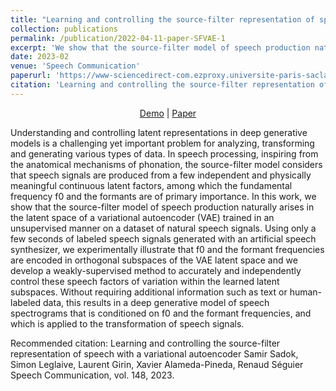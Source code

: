 ```yaml
---
title: "Learning and controlling the source-filter representation of speech with a variational autoencoder"
collection: publications
permalink: /publication/2022-04-11-paper-SFVAE-1
excerpt: 'We show that the source-filter model of speech production naturally emerges in the latent space of an unsupervised VAE and we propose a weakly-supervised method to control the pitch and formant frequencies of speech signals in the VAE latent space.'
date: 2023-02
venue: 'Speech Communication'
paperurl: 'https://www-sciencedirect-com.ezproxy.universite-paris-saclay.fr/science/article/pii/S0167639323000304'
citation: 'Learning and controlling the source-filter representation of speech with a variational autoencoder Samir Sadok, Simon Leglaive, Laurent Girin, Xavier Alameda-Pineda, Renaud Séguier Speech Communication, vol. 148, 2023.'
---
```

<div align="center">

  [Demo](https://samsad35.github.io/site-sfvae/) | [Paper](https://arxiv.org/abs/2204.07075)
</div>

Understanding and controlling latent representations in deep generative models is a challenging yet important problem for analyzing, transforming and generating various types of data. In speech processing, inspiring from the anatomical mechanisms of phonation, the source-filter model considers that speech signals are produced from a few independent and physically meaningful continuous latent factors, among which the fundamental frequency f0 and the formants are of primary importance. In this work, we show that the source-filter model of speech production naturally arises in the latent space of a variational autoencoder (VAE) trained in an unsupervised manner on a dataset of natural speech signals. Using only a few seconds of labeled speech signals generated with an artificial speech synthesizer, we experimentally illustrate that f0 and the formant frequencies are encoded in orthogonal subspaces of the VAE latent space and we develop a weakly-supervised method to accurately and independently control these speech factors of variation within the learned latent subspaces. Without requiring additional information such as text or human-labeled data, this results in a deep generative model of speech spectrograms that is conditioned on f0 and the formant frequencies, and which is applied to the transformation of speech signals.

Recommended citation: Learning and controlling the source-filter representation of speech with a variational autoencoder Samir Sadok, Simon Leglaive, Laurent Girin, Xavier Alameda-Pineda, Renaud Séguier Speech Communication, vol. 148, 2023.